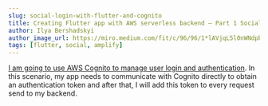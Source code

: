 ```yaml
---
slug: social-login-with-flutter-and-cognito
title: Creating Flutter app with AWS serverless backend — Part 1 Social login
author: Ilya Bershadskyi
author_image_url: https://miro.medium.com/fit/c/96/96/1*lAVjqL5l0nWNdpb0vFCN7w.jpeg
tags: [flutter, social, amplify]
---
```


[I am going to use AWS Cognito to manage user login and authentication](https://medium.com/omisoft/creating-flutter-app-with-aws-serverless-backend-part-1-social-login-35143884d4c7). In this scenario, my app needs to communicate with Cognito directly to obtain an authentication token and after that, I will add this token to every request send to my backend.